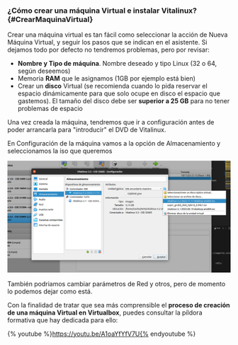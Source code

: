 ### ¿Cómo crear una máquina Virtual e instalar Vitalinux? {#CrearMaquinaVirtual}

Crear una máquina virtual es tan fácil como seleccionar la acción de Nueva Máquina Virtual, y seguir los pasos que se indican en el asistente. Si dejamos todo por defecto no tendremos problemas, pero por revisar:

-  **Nombre y Tipo de máquina**. Nombre deseado y tipo Linux (32 o 64, según deseemos)
-  Memoria **RAM** que le asignamos (1GB por ejemplo está bien)
-  Crear un **disco** Virtual (se recomienda cuando lo pida reservar el espacio dinámicamente para que solo ocupe en disco el espacio que gastemos). El tamaño del disco debe ser **superior a 25 GB** para no tener problemas de espacio

Una vez creada la máquina, tendremos que ir a configuración antes de poder arrancarla para "introducir" el DVD de Vitalinux.

En Configuración de la máquina vamos a la opción de Almacenamiento y seleccionamos la iso que queremos

![Seleccionar ISO para VirtualBox](../img/virtualbox-select-iso.png)

También podriamos cambiar parámetros de Red y otros, pero de momento lo podemos dejar como está.

Con la finalidad de tratar que sea más comprensible el **proceso de creación de una máquina Virtual en Virtualbox**, puedes consultar la píldora formativa que hay dedicada para ello:

{% youtube %}https://youtu.be/A1oaYfYfV7U{% endyoutube %}